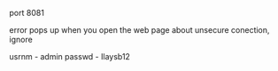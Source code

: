 port 8081

error pops up when you open the web page about unsecure conection, ignore

usrnm - admin
passwd - Ilaysb12